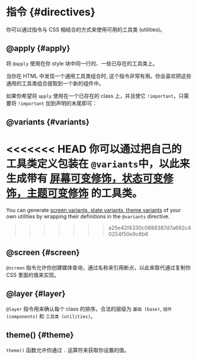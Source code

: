 # 指令 {#directives}

你可以通过指令与 CSS 相结合的方式来使用可用的工具类 (utilities)。

## @apply {#apply}

将 `@apply` 使用在你 style 块中同一行的、一些已存在的工具类上。

当你在 HTML 中发现一个通用工具类组合时, 这个指令非常有用。你会喜欢把这些通用的工具类组合提取到一个新的组件中。

<DirectivesPlayground
:input='`
.btn {
  @apply font-bold py-2 px-4 rounded;
}
.btn-blue {
  @apply bg-blue-500 hover:bg-blue-700 text-white;
  padding-top: 1rem;
}`.trim()'
/>

如果你希望将 `apply` 使用在一个已存在的 class 上，并且使它 `!important`，只需要将 `!important` 加到声明的末尾即可：

<DirectivesPlayground
:input='`
.btn {
  @apply font-bold py-2 px-4 rounded !important;
}`.trim()'
/>

## @variants {#variants}

<<<<<<< HEAD
你可以通过把自己的工具类定义包装在 `@variants`中，以此来生成带有 [屏幕可变修饰，状态可变修饰，主题可变修饰](/utilities/variants) 的工具类。
=======
You can generate [screen variants, state variants, theme variants](/utilities/general/variants) of your own utilities by wrapping their definitions in the `@variants` directive.
>>>>>>> a25e42f4330c0888387d7a692c40254f50e9c6b6

<DirectivesPlayground
:input='`
@variants focus, hover {
  .rotate-0 {
    transform: rotate(0deg);
  }
  .rotate-90 {
    transform: rotate(90deg);
  }
}
@variants dark {
  .bg-color {
    background-color: #1c1c1e;
  }
}`.trim()'
/>


## @screen {#screen}

`@screen` 指令允许你创建媒体查询，通过名称来引用断点，以此来取代通过复制你 CSS 里面的值来实现。


<DirectivesPlayground
:input='`
@screen sm {
  .custom {
    @apply text-lg;
  }
}`.trim()'
/>

## @layer {#layer}

`@layer` 指令用来确认每个 class 的排序。合法的层级为 `基础 (base)`, `组件 (components)` 和 `工具类 (utilities)`。

<DirectivesPlayground
:input='`
@layer components {
  .components {
    @apply bg-red-500;
  }
}
@layer utilities {
  .utilities {
    max-width: 768px;
  }
}
@layer base {
  base {
    margin-left: auto;
  }
}
.normal {
  margin-right: auto; /* components by default */
}`.trim()'
/>

## theme() {#theme}

`theme()` 函数允许你通过 `.` 运算符来获取你设置的值。

<DirectivesPlayground
:input='`
.btn-blue {
  background-color: theme("colors.blue.500");
}`.trim()'
/>
